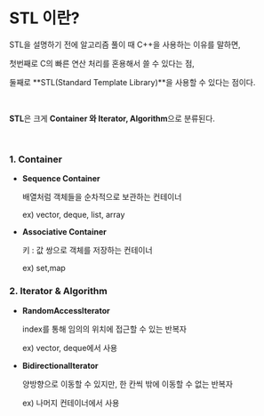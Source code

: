 STL 이란?
================


STL을 설명하기 전에 알고리즘 풀이 때 C++을 사용하는 이유를 말하면,		

첫번째로 C의 빠른 연산 처리를 혼용해서 쓸 수 있다는 점, 		

둘째로 **STL(Standard Template Library)**을 사용할 수 있다는 점이다.

<br>

**STL**은 크게 **Container 와 Iterator, Algorithm**으로 분류된다.			

<br>


### 1. Container

+ **Sequence Container**

  배열처럼 객체들을 순차적으로 보관하는 컨테이너

  ex) vector, deque, list, array		

+ **Associative Container**

  키 : 값 쌍으로 객체를 저장하는 컨테이너

  ex) set,map

  

### 2. Iterator & Algorithm

+ **RandomAccessIterator**

  index를 통해 임의의 위치에 접근할 수 있는 반복자

  ex) vector, deque에서 사용



+ **BidirectionalIterator**

  양방향으로 이동할 수 있지만, 한 칸씩 밖에 이동할 수 없는 반복자

  ex) 나머지 컨테이너에서 사용

  
